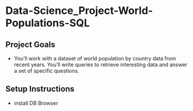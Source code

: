 # Data-Science_Project-World-Populations-SQL

## Project Goals
* You’ll work with a dataset of world population by country data from recent years. You’ll write queries to retrieve interesting data and answer a set of specific questions.

## Setup Instructions
* install DB Browser
